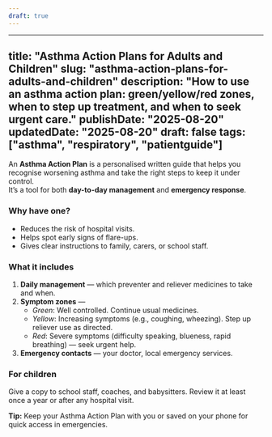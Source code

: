 ```yaml
---
draft: true
---
```


---
title: "Asthma Action Plans for Adults and Children"
slug: "asthma-action-plans-for-adults-and-children"
description: "How to use an asthma action plan: green/yellow/red zones, when to step up treatment, and when to seek urgent care."
publishDate: "2025-08-20"
updatedDate: "2025-08-20"
draft: false
tags: ["asthma", "respiratory", "patientguide"]
---


An **Asthma Action Plan** is a personalised written guide that helps you recognise worsening asthma and take the right steps to keep it under control.  
It’s a tool for both **day-to-day management** and **emergency response**.

### Why have one?
- Reduces the risk of hospital visits.
- Helps spot early signs of flare-ups.
- Gives clear instructions to family, carers, or school staff.

### What it includes
1. **Daily management** — which preventer and reliever medicines to take and when.  
2. **Symptom zones** —  
   - *Green*: Well controlled. Continue usual medicines.  
   - *Yellow*: Increasing symptoms (e.g., coughing, wheezing). Step up reliever use as directed.  
   - *Red*: Severe symptoms (difficulty speaking, blueness, rapid breathing) — seek urgent help.  
3. **Emergency contacts** — your doctor, local emergency services.

### For children
Give a copy to school staff, coaches, and babysitters. Review it at least once a year or after any hospital visit.

**Tip:** Keep your Asthma Action Plan with you or saved on your phone for quick access in emergencies.
